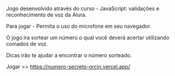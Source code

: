 Jogo desenvolvido através do curso - JavaScript: validações e reconhecimento de voz da Alura.

Para jogar - Permita o uso do microfone em seu navegador.

O jogo ira sortear um número o qual você deverá acertar utilizando comados de voz. 

Dicas irão te ajudar a encontrar o número sorteado.

Jogar >> https://numero-secreto-orcin.vercel.app/
